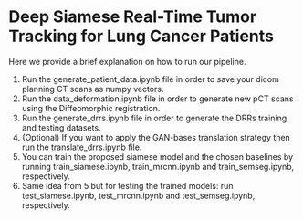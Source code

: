 #  Deep Siamese Real-Time Tumor Tracking for Lung Cancer Patients

Here we provide a brief explanation on how to run our pipeline.

1. Run the generate_patient_data.ipynb file in order to save your dicom planning CT scans as numpy vectors.
2. Run the data_deformation.ipynb file in order to generate new pCT scans using the Diffeomorphic registration.
3. Run the generate_drrs.ipynb file in order to generate the DRRs training and testing datasets.
4. (Optional) If you want to apply the GAN-bases translation strategy then run the translate_drrs.ipynb file.
5. You can train the proposed siamese model and the chosen baselines by running train_siamese.ipynb, train_mrcnn.ipynb and train_semseg.ipynb, respectively.
6. Same idea from 5 but for testing the trained models: run test_siamese.ipynb, test_mrcnn.ipynb and test_semseg.ipynb, respectively.
